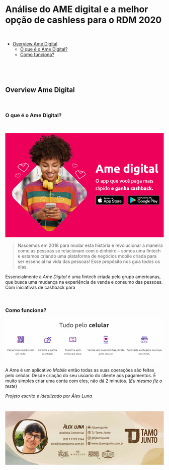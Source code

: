 
Análise do AME digital e a melhor opção de cashless para o RDM 2020
===

&nbsp;

*   [Overview Ame Digital](#overview)
    *   [O que é o Ame Digital?](#ame)
    *   [Como funciona?](#como-ame)


&nbsp;

&nbsp;
<h2 id="overview">Overview Ame Digital</h2>  
&nbsp;
<h3 id="ame">O que é o Ame Digital?</h3>
&nbsp;


![Ame Digital](Screenshot_89.png)

>Nascemos em 2018 para mudar esta história e revolucionar a maneira como as pessoas se relacionam com o dinheiro – somos uma fintech e estamos criando uma plataforma de negócios mobile criada para ser essencial na vida das pessoas! Esse propósito nos guia todos os dias.  

Essencialmente a _Ame Digital_ é uma fintech criada pelo grupo americanas, que busca uma mudança na experiência de venda e consumo das pessoas. Com iniciativas de cashback para 



&nbsp;
<h3 id="como-ame">Como funciona?</h3>

![Fluxo Ame](fluxo%20de%20funcionamento%20ame.png)

A Ame é um aplicativo _Mobile_ então todas as suas operações são feitas pelo celular. Desde criação do seu usúario do cliente aos pagamentos. É muito simples criar uma conta com eles, não dá 2 minutos.  (_Eu mesmo fiz o teste_)































_Projeto escrito e idealizado por Álex Luna_

![Álex Luna](Assinatura%20de%20e-mail-.jpg)
=======